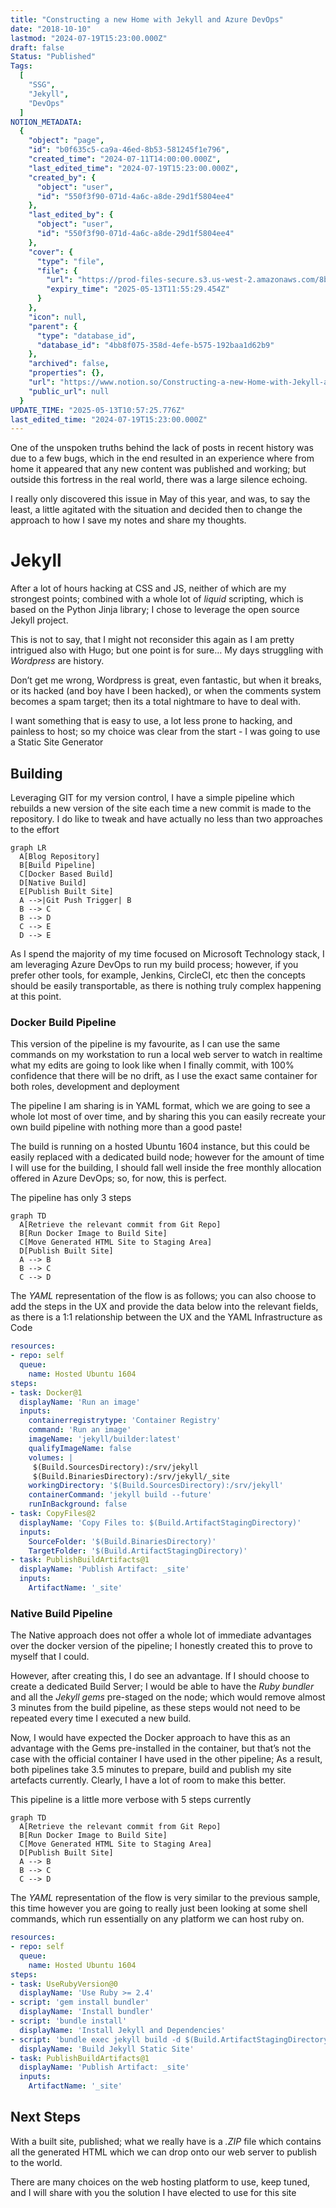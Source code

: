```yaml
---
title: "Constructing a new Home with Jekyll and Azure DevOps"
date: "2018-10-10"
lastmod: "2024-07-19T15:23:00.000Z"
draft: false
Status: "Published"
Tags:
  [
    "SSG",
    "Jekyll",
    "DevOps"
  ]
NOTION_METADATA:
  {
    "object": "page",
    "id": "b0f635c5-ca9a-46ed-8b53-581245f1e796",
    "created_time": "2024-07-11T14:00:00.000Z",
    "last_edited_time": "2024-07-19T15:23:00.000Z",
    "created_by": {
      "object": "user",
      "id": "550f3f90-071d-4a6c-a8de-29d1f5804ee4"
    },
    "last_edited_by": {
      "object": "user",
      "id": "550f3f90-071d-4a6c-a8de-29d1f5804ee4"
    },
    "cover": {
      "type": "file",
      "file": {
        "url": "https://prod-files-secure.s3.us-west-2.amazonaws.com/8bc3c4f0-c291-4309-a955-a5876c66b3de/29596ea8-22ca-4ab8-88cb-fa2b36014ccf/banner.jpg?X-Amz-Algorithm=AWS4-HMAC-SHA256&X-Amz-Content-Sha256=UNSIGNED-PAYLOAD&X-Amz-Credential=ASIAZI2LB4667CIMMLBF%2F20250513%2Fus-west-2%2Fs3%2Faws4_request&X-Amz-Date=20250513T105529Z&X-Amz-Expires=3600&X-Amz-Security-Token=IQoJb3JpZ2luX2VjEEMaCXVzLXdlc3QtMiJHMEUCIDAhoFeXJzWz8tnlsVTyaIqX7mdJT7y5UGUSGvI%2FwrsMAiEAk%2BbgcbQSw9P0zf%2Bu4FQttnXJAqCHnQ6z1NcA2lW55nQqiAQI7P%2F%2F%2F%2F%2F%2F%2F%2F%2F%2FARAAGgw2Mzc0MjMxODM4MDUiDF5mjTOkoEMyXZEoPircA0p6jkPeeEOM8lL4QjEPUM4YE%2FV34NAcR5557QExZEu59IVCsXEJicVvCf3mMq0ThmcDY6bNR0tG2J9h0W2Gd9KFq7i%2BTb1qBDuroj9WDlwMKJGPf%2BLNR2aZoXKb6aT3XJjro2xDMMs%2FBVseJx5nRENoXCwpI0kuI%2FYlgNRDKs9bJ0rIq%2By4IFIr%2F4OikTgRp7IYVDfngpQurMLkVoWSzqSSczJsbU1hKKYkJKmTdxIKzrboczutmurHhM77ceeapXZ08Md0v%2BAnkCGWWwQ69KhMfhZ0ypnuJLzTYe8SpDXmO3T6sDhSiQeBGC0DcGkusUTUk9%2F0LB3PgJG28W2l9VQRtBhqbKk23nCobVg5253bI3%2FuYM5bHzUj2ArZAPqx65n2CbEag0gMPt6CjKckiCXo7i3AwkUu56Z9%2BdtWKtcN4CLVdJgZCtTw9FKjA4KNhuiwsCivYaSMYezlTIZzND84bLWnSYj8kdNCjzpMQ41SSBXIuFP4LrLYSGloF6kNTzGg0GTPMDPYroFRIeUjh9%2F4Af28L2sx9prPGcL5CI%2FTszGMGN9aS3lnPAUct0N3hEDfVbclYgNES4CdIyKAwrGskUCQDBbLPVo669kP9JLkX%2BrPZRgsQ%2FUvM5siML7BjMEGOqUBZ%2FFJFf0rhPoCdKoUfDO7%2BaQj3YXstNVqPKImka%2F8fLmpiVSVlSWnAEBj5rAzGAXg%2FLj5NOczeY3m6FdPxeH%2BxyLN3G7eMU978FOrDRVHglIgerfkcK9472j7KwY698bEucZL2q8vtNoraZfLYubNaZKbauMCYBJ8yvOqfX7PUtA6QAP3waFopooMyoBijuUfXLj4%2BmO%2F%2FbEPEF55MtcZVKkRpk3G&X-Amz-Signature=cf1216b60daa4f4cc51ba5e393dbf492f7084db51f371207697529090a43e7d6&X-Amz-SignedHeaders=host&x-id=GetObject",
        "expiry_time": "2025-05-13T11:55:29.454Z"
      }
    },
    "icon": null,
    "parent": {
      "type": "database_id",
      "database_id": "4bb8f075-358d-4efe-b575-192baa1d62b9"
    },
    "archived": false,
    "properties": {},
    "url": "https://www.notion.so/Constructing-a-new-Home-with-Jekyll-and-Azure-DevOps-b0f635c5ca9a46ed8b53581245f1e796",
    "public_url": null
  }
UPDATE_TIME: "2025-05-13T10:57:25.776Z"
last_edited_time: "2024-07-19T15:23:00.000Z"
---
```


One of the unspoken truths behind the lack of posts in recent history was due to a few bugs, which in the end resulted in an experience where from home it appeared that any new content was published and working; but outside this fortress in the real world, there was a large silence echoing.

I really only discovered this issue in May of this year, and was, to say the least, a little agitated with the situation and decided then to change the approach to how I save my notes and share my thoughts.

# Jekyll

After a lot of hours hacking at CSS and JS, neither of which are my strongest points; combined with a whole lot of *liquid* scripting, which is based on the Python Jinja library; I chose to leverage the open source Jekyll project.

This is not to say, that I might not reconsider this again as I am pretty intrigued also with Hugo; but one point is for sure… My days struggling with *Wordpress* are history.

Don’t get me wrong, Wordpress is great, even fantastic, but when it breaks, or its hacked (and boy have I been hacked), or when the comments system becomes a spam target; then its a total nightmare to have to deal with.

I want something that is easy to use, a lot less prone to hacking, and painless to host; so my choice was clear from the start - I was going to use a Static Site Generator

## Building

Leveraging GIT for my version control, I have a simple pipeline which rebuilds a new version of the site each time a new commit is made to the repository. I do like to tweak and have actually no less than two approaches to the effort

```mermaid
graph LR
  A[Blog Repository]
  B[Build Pipeline]
  C[Docker Based Build]
  D[Native Build]
  E[Publish Built Site]
  A -->|Git Push Trigger| B
  B --> C
  B --> D
  C --> E
  D --> E
```

As I spend the majority of my time focused on Microsoft Technology stack, I am leveraging Azure DevOps to run my build process; however, if you prefer other tools, for example, Jenkins, CircleCI, etc then the concepts should be easily transportable, as there is nothing truly complex happening at this point.

### Docker Build Pipeline

This version of the pipeline is my favourite, as I can use the same commands on my workstation to run a local web server to watch in realtime what my edits are going to look like when I finally commit, with 100% confidence that there will be no drift, as I use the exact same container for both roles, development and deployment

The pipeline I am sharing is in YAML format, which we are going to see a whole lot most of over time, and by sharing this you can easily recreate your own build pipeline with nothing more than a good paste!

The build is running on a hosted Ubuntu 1604 instance, but this could be easily replaced with a dedicated build node; however for the amount of time I will use for the building, I should fall well inside the free monthly allocation offered in Azure DevOps; so, for now, this is perfect.

The pipeline has only 3 steps

```mermaid
graph TD
  A[Retrieve the relevant commit from Git Repo]
  B[Run Docker Image to Build Site]
  C[Move Generated HTML Site to Staging Area]
  D[Publish Built Site]
  A --> B
  B --> C
  C --> D
```

The *YAML* representation of the flow is as follows; you can also choose to add the steps in the UX and provide the data below into the relevant fields, as there is a 1:1 relationship between the UX and the YAML Infrastructure as Code

```yaml
resources:
- repo: self
  queue:
    name: Hosted Ubuntu 1604
steps:
- task: Docker@1
  displayName: 'Run an image'
  inputs:
    containerregistrytype: 'Container Registry'
    command: 'Run an image'
    imageName: 'jekyll/builder:latest'
    qualifyImageName: false
    volumes: |
     $(Build.SourcesDirectory):/srv/jekyll
     $(Build.BinariesDirectory):/srv/jekyll/_site
    workingDirectory: '$(Build.SourcesDirectory):/srv/jekyll'
    containerCommand: 'jekyll build --future'
    runInBackground: false
- task: CopyFiles@2
  displayName: 'Copy Files to: $(Build.ArtifactStagingDirectory)'
  inputs:
    SourceFolder: '$(Build.BinariesDirectory)'
    TargetFolder: '$(Build.ArtifactStagingDirectory)'
- task: PublishBuildArtifacts@1
  displayName: 'Publish Artifact: _site'
  inputs:
    ArtifactName: '_site'
```

### Native Build Pipeline

The Native approach does not offer a whole lot of immediate advantages over the docker version of the pipeline; I honestly created this to prove to myself that I could.

However, after creating this, I do see an advantage. If I should choose to create a dedicated Build Server; I would be able to have the *Ruby bundler* and all the *Jekyll gems* pre-staged on the node; which would remove almost 3 minutes from the build pipeline, as these steps would not need to be repeated every time I executed a new build.

Now, I would have expected the Docker approach to have this as an advantage with the Gems pre-installed in the container, but that’s not the case with the official container I have used in the other pipeline; As a result, both pipelines take 3.5 minutes to prepare, build and publish my site artefacts currently. Clearly, I have a lot of room to make this better.

This pipeline is a little more verbose with 5 steps currently

```mermaid
graph TD
  A[Retrieve the relevant commit from Git Repo]
  B[Run Docker Image to Build Site]
  C[Move Generated HTML Site to Staging Area]
  D[Publish Built Site]
  A --> B
  B --> C
  C --> D
```

The *YAML* representation of the flow is very similar to the previous sample, this time however you are going to really just been looking at some shell commands, which run essentially on any platform we can host ruby on.

```yaml
resources:
- repo: self
  queue:
    name: Hosted Ubuntu 1604
steps:
- task: UseRubyVersion@0
  displayName: 'Use Ruby >= 2.4'
- script: 'gem install bundler'
  displayName: 'Install bundler'
- script: 'bundle install'
  displayName: 'Install Jekyll and Dependencies'
- script: 'bundle exec jekyll build -d $(Build.ArtifactStagingDirectory)'
  displayName: 'Build Jekyll Static Site'
- task: PublishBuildArtifacts@1
  displayName: 'Publish Artifact: _site'
  inputs:
    ArtifactName: '_site'
```

## Next Steps

With a built site, published; what we really have is a *.ZIP* file which contains all the generated HTML which we can drop onto our web server to publish to the world.

There are many choices on the web hosting platform to use, keep tuned, and I will share with you the solution I have elected to use for this site

